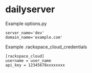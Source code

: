 # dailyserver

Example options.py
```
server_name='dev'
domain_name='example.com'
```

Example .rackspace_cloud_credentials
```
[rackspace_cloud]
username = user_name
api_key = 12345678xxxxxxxx
```
